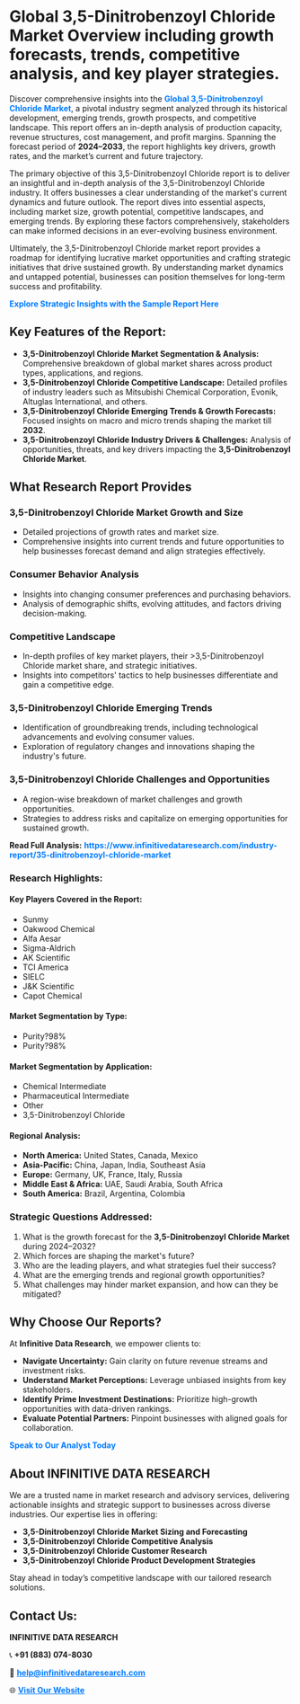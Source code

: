 <h1>Global 3,5-Dinitrobenzoyl Chloride Market Overview including growth forecasts, trends, competitive analysis, and key player strategies.</h1>
<p>
Discover comprehensive insights into the 
<a href="https://www.infinitivedataresearch.com/industry-report/35-dinitrobenzoyl-chloride-market" rel="dofollow" style="color: #007BFF; text-decoration: none;"><strong>Global 3,5-Dinitrobenzoyl Chloride Market</strong></a>, a pivotal industry segment analyzed through its historical development, emerging trends, growth prospects, and competitive landscape. This report offers an in-depth analysis of production capacity, revenue structures, cost management, and profit margins. Spanning the forecast period of <strong>2024–2033</strong>, the report highlights key drivers, growth rates, and the market’s current and future trajectory.
</p>
<p>
The primary objective of this 3,5-Dinitrobenzoyl Chloride report is to deliver an insightful and in-depth analysis of the 3,5-Dinitrobenzoyl Chloride industry. It offers businesses a clear understanding of the market's current dynamics and future outlook. The report dives into essential aspects, including market size, growth potential, competitive landscapes, and emerging trends. By exploring these factors comprehensively, stakeholders can make informed decisions in an ever-evolving business environment.
</p>
<p>
Ultimately, the 3,5-Dinitrobenzoyl Chloride market report provides a roadmap for identifying lucrative market opportunities and crafting strategic initiatives that drive sustained growth. By understanding market dynamics and untapped potential, businesses can position themselves for long-term success and profitability.
</p>
<p>
<a href="https://www.infinitivedataresearch.com/request-sample/reportId=107388" style="color: #007BFF; text-decoration: none;"><strong>Explore Strategic Insights with the Sample Report Here</strong></a>
</p>

<h2>Key Features of the Report:</h2>
<ul>
<li><strong>3,5-Dinitrobenzoyl Chloride Market Segmentation & Analysis:</strong> Comprehensive breakdown of global market shares across product types, applications, and regions.</li>
<li><strong>3,5-Dinitrobenzoyl Chloride Competitive Landscape:</strong> Detailed profiles of industry leaders such as Mitsubishi Chemical Corporation, Evonik, Altuglas International, and others.</li>
<li><strong>3,5-Dinitrobenzoyl Chloride Emerging Trends & Growth Forecasts:</strong> Focused insights on macro and micro trends shaping the market till <strong>2032</strong>.</li>
<li><strong>3,5-Dinitrobenzoyl Chloride Industry Drivers & Challenges:</strong> Analysis of opportunities, threats, and key drivers impacting the <strong>3,5-Dinitrobenzoyl Chloride Market</strong>.</li>
</ul>

<h2>What Research Report Provides</h2>
<h3>3,5-Dinitrobenzoyl Chloride Market Growth and Size</h3>
<ul>
<li>Detailed projections of growth rates and market size.</li>
<li>Comprehensive insights into current trends and future opportunities to help businesses forecast demand and align strategies effectively.</li>
</ul>

<h3>Consumer Behavior Analysis</h3>
<ul>
<li>Insights into changing consumer preferences and purchasing behaviors.</li>
<li>Analysis of demographic shifts, evolving attitudes, and factors driving decision-making.</li>
</ul>

<h3>Competitive Landscape</h3>
<ul>
<li>In-depth profiles of key market players, their >3,5-Dinitrobenzoyl Chloride market share, and strategic initiatives.</li>
<li>Insights into competitors' tactics to help businesses differentiate and gain a competitive edge.</li>
</ul>

<h3>3,5-Dinitrobenzoyl Chloride Emerging Trends</h3>
<ul>
<li>Identification of groundbreaking trends, including technological advancements and evolving consumer values.</li>
<li>Exploration of regulatory changes and innovations shaping the industry's future.</li>
</ul>

<h3>3,5-Dinitrobenzoyl Chloride Challenges and Opportunities</h3>
<ul>
<li>A region-wise breakdown of market challenges and growth opportunities.</li>
<li>Strategies to address risks and capitalize on emerging opportunities for sustained growth.</li>
</ul>
<p><strong>Read Full Analysis:</strong> <a href="https://www.infinitivedataresearch.com/industry-report/35-dinitrobenzoyl-chloride-market" rel="dofollow" style="color: #007BFF; text-decoration: none;"><strong>https://www.infinitivedataresearch.com/industry-report/35-dinitrobenzoyl-chloride-market</strong></a></p>
<h3>Research Highlights:</h3>
<h4>Key Players Covered in the Report:</h4>
<ul><li>Sunmy</li><li>Oakwood Chemical</li><li>Alfa Aesar</li><li>Sigma-Aldrich</li><li>AK Scientific</li><li>TCI America</li><li>SIELC</li><li>J&amp;K Scientific</li><li>Capot Chemical</li></ul>
<h4>Market Segmentation by Type:</h4>
<ul><li>Purity?98%</li><li>Purity?98%</li></ul>
<h4>Market Segmentation by Application:</h4>
<ul><li>Chemical Intermediate</li><li>Pharmaceutical Intermediate</li><li>Other</li><li>3,5-Dinitrobenzoyl Chloride</li></ul>

<h4>Regional Analysis:</h4>
<ul>
<li><strong>North America:</strong> United States, Canada, Mexico</li>
<li><strong>Asia-Pacific:</strong> China, Japan, India, Southeast Asia</li>
<li><strong>Europe:</strong> Germany, UK, France, Italy, Russia</li>
<li><strong>Middle East & Africa:</strong> UAE, Saudi Arabia, South Africa</li>
<li><strong>South America:</strong> Brazil, Argentina, Colombia</li>
</ul>

<h3>Strategic Questions Addressed:</h3>
<ol>
<li>What is the growth forecast for the <strong>3,5-Dinitrobenzoyl Chloride Market</strong> during 2024–2032?</li>
<li>Which forces are shaping the market's future?</li>
<li>Who are the leading players, and what strategies fuel their success?</li>
<li>What are the emerging trends and regional growth opportunities?</li>
<li>What challenges may hinder market expansion, and how can they be mitigated?</li>
</ol>

<h2>Why Choose Our Reports?</h2>
<p>At <strong>Infinitive Data Research</strong>, we empower clients to:</p>
<ul>
<li><strong>Navigate Uncertainty:</strong> Gain clarity on future revenue streams and investment risks.</li>
<li><strong>Understand Market Perceptions:</strong> Leverage unbiased insights from key stakeholders.</li>
<li><strong>Identify Prime Investment Destinations:</strong> Prioritize high-growth opportunities with data-driven rankings.</li>
<li><strong>Evaluate Potential Partners:</strong> Pinpoint businesses with aligned goals for collaboration.</li>
</ul>
<p><a href="https://www.infinitivedataresearch.com/industry-report/35-dinitrobenzoyl-chloride-market" rel="dofollow" style="color: #007BFF; text-decoration: none;"><strong>Speak to Our Analyst Today</strong></a></p>

<h2>About INFINITIVE DATA RESEARCH</h2>
<p>We are a trusted name in market research and advisory services, delivering actionable insights and strategic support to businesses across diverse industries. Our expertise lies in offering:</p>
<ul>
<li><strong>3,5-Dinitrobenzoyl Chloride Market Sizing and Forecasting</strong></li>
<li><strong>3,5-Dinitrobenzoyl Chloride Competitive Analysis</strong></li>
<li><strong>3,5-Dinitrobenzoyl Chloride Customer Research</strong></li>
<li><strong>3,5-Dinitrobenzoyl Chloride Product Development Strategies</strong></li>
</ul>
<p>Stay ahead in today’s competitive landscape with our tailored research solutions.</p>

<h2>Contact Us:</h2>
<p><strong>INFINITIVE DATA RESEARCH</strong></p>
<p>📞 <strong>+91 (883) 074-8030</strong></p>
<p>📧 <strong><a href="mailto:help@infinitivedataresearch.com" style="color: #007BFF;">help@infinitivedataresearch.com</a></strong></p>
<p>🌐 <strong><a href="https://www.infinitivedataresearch.com" rel="dofollow" style="color: #007BFF;">Visit Our Website</a></strong></p>